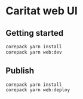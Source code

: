 # Caritat web UI

## Getting started

```sh
corepack yarn install
corepack yarn web:dev
```

## Publish

```sh
corepack yarn install
corepack yarn web:deploy
```

